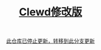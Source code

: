 <div align="center">
<a href="https://gitgud.io/ahsk/clewd/">
<h1>Clewd修改版</h1>
</a>
<br>

[此仓库已停止更新，转移到此分支更新](https://github.com/teralomaniac/clewd/tree/2.7)

<br>
<br>

</a>


</div>
